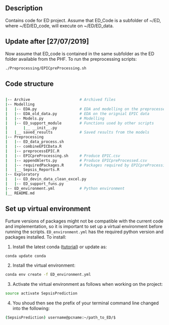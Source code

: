 ## Description

Contains code for ED project. Assume that ED_Code is a subfolder of ~/ED, where ~/ED/ED_code, will execute on ~/ED/ED_data.

## Update after [27/07/2019]

Now assume that ED_code is contained in the same subfolder as the ED folder available from the PHF. To run the preprocessing scripts:
```bash  
./Preprocessing/EPICpreProcessing.sh
```

## Code structure
```bash

|-- Archive                      # Archived files
|-- Modelling 
|   |-- EDA.py                   # EDA and modelling on the preprocessed data
|   |-- EDA_old_data.py          # EDA on the orignial EPIC data
|   |-- Models.py                # Modelling
|   |-- ED_support_module        # Functions used by other scripts
|       |__ __init__.py
|   |__ saved_results            # Saved results from the models
|-- Preprocessing
|   |-- ED_data_process.sh     
|   |-- combineEPICData.R        
|   |-- preprocessEPIC.R 
|   |-- EPICpreProcessing.sh     # Produce EPIC.csv
|   |-- appendAlerts.py          # Produce EPICpreProcessed.csv
|   |-- requiredPackages.R       # Packages required by EPICpreProcessing.sh
|   |__ Sepsis_Reports.R      
|-- Exploratory
|   |-- ED_devin_data_clean_excel.py
|   |-- ED_support_funs.py
|-- ED_environment.yml           # Python environment
|__ README.md
```


## Set up virtual environment

Furture versions of packages might not be compatible with the current code and implementation, so it is important to set up a virtual environment before running the scripts. `ED_environment.yml` has the required python version and packages installed. To install:

1. Install the latest conda ([tutorial](https://www.digitalocean.com/community/tutorials/how-to-install-anaconda-on-ubuntu-18-04-quickstart)) or update as:
```bash
conda update conda
```

2. Install the virtual environment:
```bash
conda env create -f ED_environment.yml
```

3. Activate the virtual environment as follows when working on the project:
```bash
source activate SepsisPrediction
```

4. You shoud then see the prefix of your terminal command line changed into the following:
```bash
(SepsisPrediction) username@pcname:~/path_to_ED/$
```


